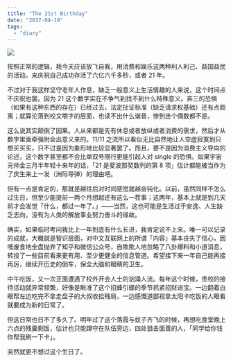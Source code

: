 ```yaml
---
title: "The 21st Birthday"
date: "2017-04-19"
tags:
  - "diary"
---
```


![](https://ww1.sinaimg.cn/large/73403117ly1fer62bha5aj2140140u0x.jpg)

按照正常的逻辑，我今天应该放飞自我，用消费和娱乐这两种利人利己、益国益民的活动，来庆祝自己成功存活了六亿六千多秒，或者 21 年。

不过对于我这样坚守老年人作息，缺乏一般意义上生活情趣的人来说，这个时间点不庆祝也罢。因为 21 这个数字实在不争气到找不到什么特殊意义。奔三的恐惧（如果有这种东西的存在）已经过去，法定扯证标准（缺乏请求权基础）还有点距离；就算沦落到咬文嚼字的层面，也读不出什么谐音，惨到连个偶数都不是。

这么说其实颠倒了因果。人从来都是先有休息或者放纵或者消费的需求，然后才从数字里面牵强附会出意义来的。11/11 之流所以看似无比自然地让人空虚寂寞到只想买买买，只不过是因为象形地比较显著罢了。而且，要不是因为消费主义导向的论述，这个数字甚至都不会比单双号限行更能引起人对 single 的恐惧。如果宇宙元帅金三月半年轻十来年的话，「21 是斐波那契数列的第 8 项」估计都能被当作为了庆生来上一发（洲际导弹）的理由吧。

但有一点是肯定的，那就是越往后对时间感觉就越会钝化。以前，虽然同样不怎么过生日，但至少能提前一两个月想起还有这么一茬事；这两年，基本上就是到几天前才会发觉「什么，都过一年了。」——当然，这也可能是生活过于安逸、人生缺乏志向，没有为人类的解放事业努力奋斗的缘故。

确实，如果临时考问我比上一年到底有什么长进，我肯定说不上来。唯一可以记录的成就，大概就是智识层面，对中文互联网上的所谓「内容」基本丧失了信心，因噎废食地全盘抛弃了知乎和微信公众号，自欺欺人地忽略了八卦爆料和小道消息，转投了一些目前看来更有用、至少更健全的信息管道。希望接下来一年自己能再接再厉，继续开历史的倒车，保全大脑和眼睛的卫生。

中午吃饭，又一次正面遭遇了校外开会人士的汹涌人流。每年这个时候，贵校的接待活动就异常频繁，好像是瞅准了这个招蜂引蝶的季节抓紧招财进宝。一边翻着白眼帮左边吃完不拿走盘子的大叔收拾残局，一边感慨道鄙视拿太阳卡吃饭的人眼看就要成为新的日常了。

但这日常也日不了多久了。明年过了这个落霞与蚊子齐飞的时候，再想吃食堂晚上六点的残羹剩饭，估计也只能蹲守在队伍旁边，四处狙击面善的人，「同学给你钱你帮我刷一下卡」。

突然就更不想过这个生日了。
